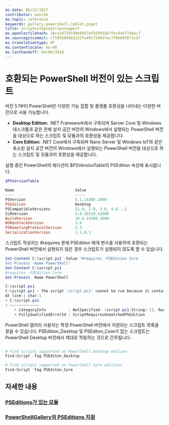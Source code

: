 ```yaml
---
ms.date: 06/12/2017
contributor: manikb
ms.topic: reference
keywords: gallery,powershell,cmdlet,psget
title: scriptwithpseditionsupport
ms.openlocfilehash: 18ce2d729199e0587ef92993db7fec44ef744ec7
ms.sourcegitcommit: cf195b090b3223fa4917206dfec7f0b603873cdf
ms.translationtype: HT
ms.contentlocale: ko-KR
ms.lasthandoff: 04/09/2018
---
```

# <a name="script-with-compatible-powershell-editions"></a>호환되는 PowerShell 버전이 있는 스크립트
버전 5.1부터 PowerShell은 다양한 기능 집합 및 플랫폼 호환성을 나타내는 다양한 버전으로 사용 가능합니다.

- **Desktop Edition:** .NET Framework에서 구축되며 Server Core 및 Windows 데스크톱과 같은 전체 설치 공간 버전의 Windows에서 실행되는 PowerShell 버전을 대상으로 하는 스크립트 및 모듈과의 호환성을 제공합니다.
- **Core Edition:** .NET Core에서 구축되며 Nano Server 및 Windows IoT와 같은 축소된 설치 공간 버전의 Windows에서 실행되는 PowerShell 버전을 대상으로 하는 스크립트 및 모듈과의 호환성을 제공합니다.

실행 중인 PowerShell의 에디션이 $PSVersionTable의 PSEdition 속성에 표시됩니다.
```powershell
$PSVersionTable

Name                           Value
----                           -----
PSVersion                      5.1.14300.1000
PSEdition                      Desktop
PSCompatibleVersions           {1.0, 2.0, 3.0, 4.0...}
CLRVersion                     4.0.30319.42000
BuildVersion                   10.0.14300.1000
WSManStackVersion              3.0
PSRemotingProtocolVersion      2.3
SerializationVersion           1.1.0.1
```

스크립트 작성자는 #requires 문에 PSEdition 매개 변수를 사용하여 호환되는 PowerShell 버전에서 실행되지 않은 경우 스크립트가 실행되지 않도록 할 수 있습니다.
```powershell
Set-Content C:\script.ps1 -Value "#requires -PSEdition Core
Get-Process -Name PowerShell"
Get-Content C:\script.ps1
#requires -PSEdition Core
Get-Process -Name PowerShell

C:\script.ps1
C:\script.ps1 : The script 'script.ps1' cannot be run because it contained a "#requires" statement for PowerShell Core edition. The edition of PowerShell that is required by the script does not match the currently running PowerShell Desktop edition.
At line:1 char:1
+ C:\script.ps1
+ ~~~~~~~~~~~~~
    + CategoryInfo          : NotSpecified: (script.ps1:String) [], RuntimeException
    + FullyQualifiedErrorId : ScriptRequiresUnmatchedPSEdition
```

PowerShell 갤러리 사용자는 특정 PowerShell 버전에서 지원되는 스크립트 목록을 찾을 수 있습니다.
PSEdition_Desktop 및 PSEditon_Core가 없는 스크립트는 PowerShell Desktop 버전에서 제대로 작동하는 것으로 간주됩니다.

```powershell

# Find scripts supported on PowerShell Desktop edition
Find-Script -Tag PSEditon_Desktop

# Find scripts supported on PowerShell Core editions
Find-Script -Tag PSEditon_Core

```

## <a name="more-details"></a>자세한 내용
### <a name="modules-with-pseditionsmodulemodulewithpseditionsupportmd"></a>[PSEditions가 있는 모듈](../module/modulewithpseditionsupport.md)
### <a name="pseditions-support-on-powershellgallerypsgallerypsgallerypseditionsmd"></a>[PowerShellGallery의 PSEditions 지원](../../psgallery/psgallery_pseditions.md)